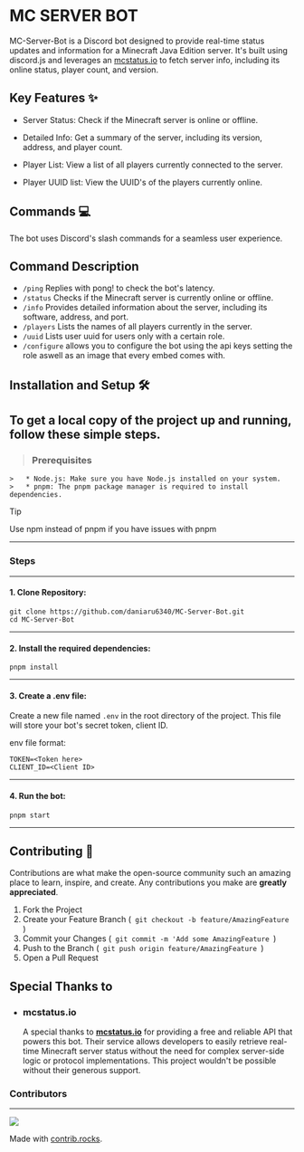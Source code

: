 # MC SERVER BOT

MC-Server-Bot is a Discord bot designed to provide real-time status updates and information for a Minecraft Java Edition server. It's built using discord.js and leverages an [mcstatus.io](https://mcstatus.io/docs) to fetch server info, including its online status, player count, and version.

## Key Features ✨

- Server Status: Check if the Minecraft server is online or offline.

- Detailed Info: Get a summary of the server, including its version, address, and player count.

- Player List: View a list of all players currently connected to the server.

- Player UUID list: View the UUID's of the players currently online.

## Commands 💻

The bot uses Discord's slash commands for a seamless user experience.

**Command Description**
---
- `/ping` Replies with pong! to check the bot's latency.
- `/status` Checks if the Minecraft server is currently online or offline.
- `/info` Provides detailed information about the server, including its software, address, and port.
- `/players` Lists the names of all players currently in the server.
- `/uuid` Lists user uuid for users only with a certain role.
- `/configure` allows you to configure the bot using the api keys setting the role aswell as an image that every embed comes with.


## Installation and Setup 🛠️

To get a local copy of the project up and running, follow these simple steps.
---
> ### Prerequisites
    >   * Node.js: Make sure you have Node.js installed on your system.
    >   * pnpm: The pnpm package manager is required to install dependencies.
    
> [!TIP]
  > Use npm instead of pnpm if you have issues with pnpm

---

### Steps

---

#### 1. Clone Repository:

```
git clone https://github.com/daniaru6340/MC-Server-Bot.git
cd MC-Server-Bot
```

---

#### 2. Install the required dependencies:
```
pnpm install
```

---

#### 3. Create a .env file:
Create a new file named `.env` in the root directory of the project. This file will store your bot's secret token, client ID.

env file format:

```
TOKEN=<Token here>
CLIENT_ID=<Client ID>
```

---

#### 4. Run the bot:
```
pnpm start
```

---

## Contributing 🤝

Contributions are what make the open-source community such an amazing place to learn, inspire, and create. Any contributions you make are **greatly appreciated**.
1. Fork the Project
2. Create your Feature Branch (`  git checkout -b feature/AmazingFeature  `)
3. Commit your Changes (`  git commit -m 'Add some AmazingFeature  `)
4. Push to the Branch (`  git push origin feature/AmazingFeature  `)
5. Open a Pull Request


## Special Thanks to

* ### mcstatus.io

    A special thanks to **[mcstatus.io](https://mcstatus.io/docs)** for providing a free and reliable API that powers this bot. Their service allows developers to easily retrieve real-time Minecraft server status without the need for complex server-side logic or protocol implementations. This project wouldn't be possible without their generous support.

### Contributors

---

<a href="https://github.com/daniaru6340/MC-Server-Bot/graphs/contributors">
  <img src="https://contrib.rocks/image?repo=daniaru6340/MC-Server-Bot" />
</a>

Made with [contrib.rocks](https://contrib.rocks).